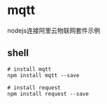 # mqtt
nodejs连接阿里云物联网套件示例

## shell
``` package install
# install mqtt
npm install mqtt --save

# install request
npm install request --save
```